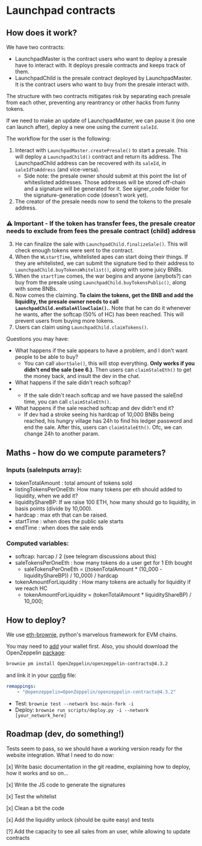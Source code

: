 # Launchpad contracts

## How does it work?

We have two contracts:

- LaunchpadMaster is the contract users who want to deploy a presale have to interact with. It deploys presale contracts and keeps track of them.
- LaunchpadChild is the presale contract deployed by LaunchpadMaster. It is the contract users who want to buy from the presale interact with.

The structure with two contracts mitigates risk by separating each presale from each other, preventing any reantrancy or other hacks from funny tokens.

If we need to make an update of LaunchpadMaster, we can pause it (no one can launch after), deploy a new one using the current `saleId`.

The workflow for the user is the following:

1. Interact with `LaunchpadMaster.createPresale()` to start a presale. This will deploy a `LaunchpadChild()` contract and return its address. The LaunchpadChild address can be recovered with its `saleId`, in `saleIdToAddress` (and vice-versa).
    - Side note: the presale owner should submit at this point the list of whiteslisted addresses. Those addresses will be stored off-chain and a signature will be generated for it. See signer_code folder for the signature-generation code (doesn't work yet).
2. The creator of the presale needs now to send the tokens to the presale address.
### ⚠ Important - **If the token has transfer fees, the presale creator needs to exclude from fees the presale contract (child) address**
3. He can finalize the sale with `LaunchpadChild.finalizeSale()`. This will check enough tokens were sent to the contract.
4. When the `WLstartTime`, whitelisted apes can start doing their things. If they are whitelisted, we can submit the signature tied to their address to `LaunchpadChild.buyTokensWhitelist()`, along with some juicy BNBs.
5. When the `startTime` comes, the war begins and anyone (anybots?) can buy from the presale using `LaunchpadChild.buyTokensPublic()`, along with some BNBs.
6. Now comes the claiming. **To claim the tokens, get the BNB and add the liquidity, the presale owner needs to call `LaunchpadChild.endSaleAllowClaim()`.**. Note that he can do it whenever he wants, after the softcap (50% of HC) has been reached. This will prevent users from buying more tokens.
7. Users can claim using `LaunchpadChild.claimTokens()`.

Questions you may have:
- What happens if the sale appears to have a problem, and I don't want people to be able to buy?
    - You can call `abortSale()`, this will stop everything. **Only works if you didn't end the sale (see 6.)**. Then users can `claimStaleEth()` to get the money back, and insult the dev in the chat.
- What happens if the sale didn't reach softcap?
- - If the sale didn't reach softcap and we have passed the saleEnd time, you can call `claimStaleEth()`.
- What happens if the sale reached softcap and dev didn't end it?
    - If dev had a stroke seeing his hardcap of 10,000 BNBs being reached, his hungry village has 24h to find his ledger password and end the sale. After this, users can `claimStaleEth()`. Ofc, we can change 24h to another param.



## Maths - how do we compute parameters?
### Inputs (saleInputs array):
- tokenTotalAmount : total amount of tokens sold
- listingTokensPerOneEth: How many tokens per eth should added to liquidity, when we add it?
- liquidityShareBP: If we raise 100 ETH, how many should go to liquidity, in basis points (divide by 10,000).
- hardcap : max eth that can be raised.
- startTime : when does the public sale starts
- endTime : when does the sale ends

### Computed variables:
- softcap: harcap / 2 (see telegram discussions about this)
- saleTokensPerOneEth : how many tokens do a user get for 1 Eth bought
    - saleTokensPerOneEth = ((tokenTotalAmount * (10_000 - liquidityShareBP)) / 10_000) / hardcap
- tokenAmountForLiquidity : How many tokens are actually for liquidity if we reach HC
    - tokenAmountForLiquidity = (tokenTotalAmount * liquidityShareBP) / 10_000;

## How to deploy?
We use [eth-brownie](https://eth-brownie.readthedocs.io/en/stable/install.html), python's marvelous framework for EVM chains.

You may need to [add](https://eth-brownie.readthedocs.io/en/stable/account-management.html?highlight=accounts%20new#importing-from-a-private-key) your wallet first. Also, you should download the OpenZeppelin [package](https://eth-brownie.readthedocs.io/en/stable/package-manager.html#examples):
```bash
brownie pm install OpenZeppelin/openzeppelin-contracts@4.3.2
```
and link it in your [config](https://eth-brownie.readthedocs.io/en/stable/config.html) file:
```yaml
remappings:
    - "@openzeppelin=OpenZeppelin/openzeppelin-contracts@4.3.2"
````

- Test: `brownie test --network bsc-main-fork -i`
- Deploy: `brownie run scripts/deploy.py -i --network [your_network_here]`


## Roadmap (dev, do something!)

Tests seem to pass, so we should have a working version ready for the website integration.
What I need to do now:

[x] Write basic documentation in the git readme, explaining how to deploy, how it works and so on...

[x] Write the JS code to generate the signatures

[x] Test the whitelist

[x] Clean a bit the code

[x] Add the liquidity unlock (should be quite easy) and tests

[?] Add the capacity to see all sales from an user, while allowing to update contracts